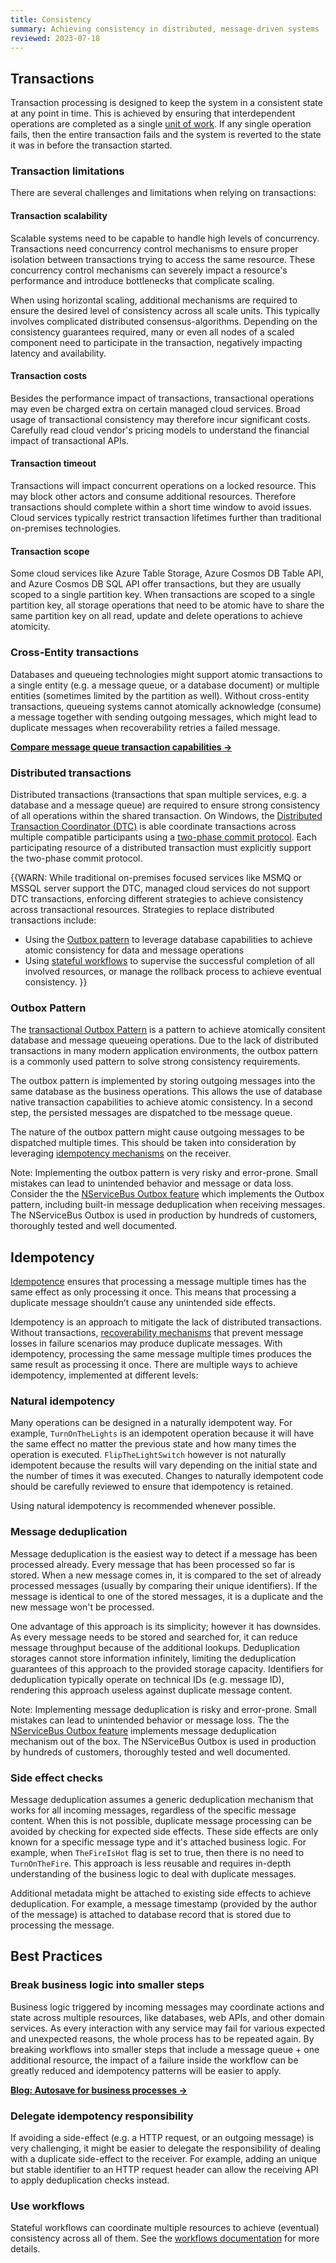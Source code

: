 ```yaml
---
title: Consistency
summary: Achieving consistency in distributed, message-driven systems
reviewed: 2023-07-18
---
```


## Transactions

Transaction processing is designed to keep the system in a consistent state at any point in time. This is achieved by ensuring that interdependent operations are completed as a single [unit of work](https://en.wikipedia.org/wiki/Unit_of_work). If any single operation fails, then the entire transaction fails and the system is reverted to the state it was in before the transaction started.

### Transaction limitations

There are several challenges and limitations when relying on transactions:

#### Transaction scalability

Scalable systems need to be capable to handle high levels of concurrency. Transactions need concurrency control mechanisms to ensure proper isolation between transactions trying to access the same resource. These concurrency control mechanisms can severely impact a resource's performance and introduce bottlenecks that complicate scaling.

When using horizontal scaling, additional mechanisms are required to ensure the desired level of consistency across all scale units. This typically involves complicated distributed consensus-algorithms. Depending on the consistency guarantees required, many or even all nodes of a scaled component need to participate in the transaction, negatively impacting latency and availability.

#### Transaction costs

Besides the performance impact of transactions, transactional operations may even be charged extra on certain managed cloud services. Broad usage of transactional consistency may therefore incur significant costs. Carefully read cloud vendor's pricing models to understand the financial impact of transactional APIs.

#### Transaction timeout

Transactions will impact concurrent operations on a locked resource. This may block other actors and consume additional resources. Therefore transactions should complete within a short time window to avoid issues. Cloud services typically restrict transaction lifetimes further than traditional on-premises technologies.

#### Transaction scope

Some cloud services like Azure Table Storage, Azure Cosmos DB Table API, and Azure Cosmos DB SQL API offer transactions, but they are usually scoped to a single partition key. When transactions are scoped to a single partition key, all storage operations that need to be atomic have to share the same partition key on all read, update and delete operations to achieve atomicity.


### Cross-Entity transactions

Databases and queueing technologies might support atomic transactions to a single entity (e.g. a message queue, or a database document) or multiple entities (sometimes limited by the partition as well). Without cross-entity transactions, queueing systems cannot atomically acknowledge (consume) a message together with sending outgoing messages, which might lead to duplicate messages when recoverability retries a failed message.

[**Compare message queue transaction capabilities →**](/transports/transactions.md)

### Distributed transactions

Distributed transactions (transactions that span multiple services, e.g. a database and a message queue) are required to ensure strong consistency of all operations within the shared transaction. On Windows, the [Distributed Transaction Coordinator (DTC)](https://en.wikipedia.org/wiki/Microsoft_Distributed_Transaction_Coordinator) is able coordinate transactions across multiple compatible participants using a [two-phase commit protocol](https://en.wikipedia.org/wiki/Two-phase_commit_protocol). Each participating resource of a distributed transaction must explicitly support the two-phase commit protocol.

{{WARN:
While traditional on-premises focused services like MSMQ or MSSQL server support the DTC, managed cloud services do not support DTC transactions, enforcing different strategies to achieve consistency across transactional resources. Strategies to replace distributed transactions include:
* Using the [Outbox pattern](#transactions-outbox-pattern) to leverage database capabilities to achieve atomic consistency for data and message operations
* Using [stateful workflows](workflows.md) to supervise the successful completion of all involved resources, or manage the rollback process to achieve eventual consistency.
}}


### Outbox Pattern

The [transactional Outbox Pattern](https://microservices.io/patterns/data/transactional-outbox.html) is a pattern to achieve atomically consitent database and message queueing operations. Due to the lack of distributed transactions in many modern application environments, the outbox pattern is a commonly used pattern to solve strong consistency requirements.

The outbox pattern is implemented by storing outgoing messages into the same database as the business operations. This allows the use of database native transaction capabilities to achieve atomic consistency. In a second step, the persisted messages are dispatched to tbe message queue.

The nature of the outbox pattern might cause outgoing messages to be dispatched multiple times. This should be taken into consideration by leveraging [idempotency mechanisms](#idempotency) on the receiver.

Note: Implementing the outbox pattern is very risky and error-prone. Small mistakes can lead to unintended behavior and message or data loss. Consider the the [NServiceBus Outbox feature](/nservicebus/outbox/) which implements the Outbox pattern, including built-in message deduplication when receiving messages. The NServiceBus Outbox is used in production by hundreds of customers, thoroughly tested and well documented.


## Idempotency

[Idempotence](https://en.wikipedia.org/wiki/Idempotence) ensures that processing a message multiple times has the same effect as only processing it once. This means that processing a duplicate message shouldn’t cause any unintended side effects.

Idempotency is an approach to mitigate the lack of distributed transactions. Without transactions, [recoverability mechanisms](/architecture/recoverability.md) that prevent message losses in failure scenarios may produce duplicate messages. With idempotency, processing the same message multiple times produces the same result as processing it once. There are multiple ways to achieve idempotency, implemented at different levels:

### Natural idempotency

Many operations can be designed in a naturally idempotent way. For example, `TurnOnTheLights` is an idempotent operation because it will have the same effect no matter the previous state and how many times the operation is executed. `FlipTheLightSwitch` however is not naturally idempotent because the results will vary depending on the initial state and the number of times it was executed. Changes to naturally idempotent code should be carefully reviewed to ensure that idempotency is retained.

Using natural idempotency is recommended whenever possible.

### Message deduplication

Message deduplication is the easiest way to detect if a message has been processed already. Every message that has been processed so far is stored. When a new message comes in, it is compared to the set of already processed messages (usually by comparing their unique identifiers). If the message is identical to one of the stored messages, it is a duplicate and the new message won't be processed.

One advantage of this approach is its simplicity; however it has downsides. As every message needs to be stored and searched for, it can reduce message throughput because of the additional lookups. Deduplication storages cannot store information infinitely, limiting the deduplication guarantees of this approach to the provided storage capacity. Identifiers for deduplication typically operate on technical IDs (e.g. message ID), rendering this approach useless against duplicate message content.

Note: Implementing message deduplication is risky and error-prone. Small mistakes can lead to unintended behavior or message loss. The the [NServiceBus Outbox feature](/nservicebus/outbox/) implements message deduplication mechanism out of the box. The NServiceBus Outbox is used in production by hundreds of customers, thoroughly tested and well documented.

### Side effect checks

Message deduplication assumes a generic deduplication mechanism that works for all incoming messages, regardless of the specific message content. When this is not possible, duplicate message processing can be avoided by checking for expected side effects. These side effects are only known for a specific message type and it's attached business logic. For example, when `TheFireIsHot` flag is set to true, then there is no need to `TurnOnTheFire`. This approach is less reusable and requires in-depth understanding of the business logic to deal with duplicate messages.

Additional metadata might be attached to existing side effects to achieve deduplication. For example, a message timestamp (provided by the author of the message) is attached to database record that is stored due to processing the message.

## Best Practices

### Break business logic into smaller steps

Business logic triggered by incoming messages may coordinate actions and state across multiple resources, like databases, web APIs, and other domain services. As every interaction with any service may fail for various expected and unexpected reasons, the whole process has to be repeated again. By breaking workflows into smaller steps that include a message queue + one additional resource, the impact of a failure inside the workflow can be greatly reduced and idempotency patterns will be easier to apply.

[**Blog: Autosave for business processes →**](https://particular.net/blog/autosave-for-your-business)

### Delegate idempotency responsibility

If avoiding a side-effect (e.g. a HTTP request, or an outgoing message) is very challenging, it might be easier to delegate the responsibility of dealing with a duplicate side-effect to the receiver. For example, adding an unique but stable identifier to an HTTP request header can allow the receiving API to apply deduplication checks instead.

### Use workflows

Stateful workflows can coordinate multiple resources to achieve (eventual) consistency across all of them. See the [workflows documentation](workflows.md) for more details.